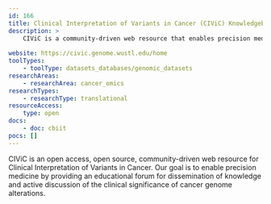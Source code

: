 ```yaml
---
id: 166
title: Clinical Interpretation of Variants in Cancer (CIViC) Knowledgebase
description: >
    CIViC is a community-driven web resource that enables precision medicine by providing an educational forum for dissemination of knowledge and active discussion of the clinical significance of cancer genome alterations.
    
website: https://civic.genome.wustl.edu/home
toolTypes:
    - toolType: datasets_databases/genomic_datasets
researchAreas:
    - researchArea: cancer_omics
researchTypes:
    - researchType: translational
resourceAccess:
    type: open
docs:
    - doc: cbiit
pocs: []        
---
```

CIViC is an open access, open source, community-driven web resource for Clinical Interpretation of Variants in Cancer. Our goal is to enable precision medicine by providing an educational forum for dissemination of knowledge and active discussion of the clinical significance of cancer genome alterations.
